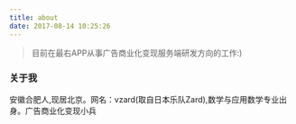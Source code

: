 ```yaml
---
title: about
date: 2017-08-14 10:25:26
---
```

>目前在最右APP从事广告商业化变现服务端研发方向的工作:)

### 关于我
安徽合肥人,现居北京。网名：vzard(取自日本乐队Zard),数学与应用数学专业出身。广告商业化变现小兵



